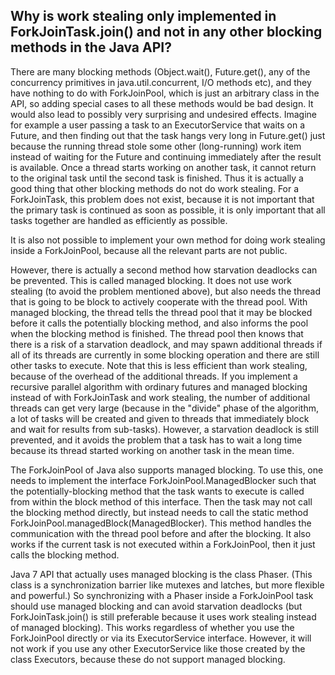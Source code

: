 ## Why is work stealing only implemented in ForkJoinTask.join() and not in any other blocking methods in the Java API? 

There are many blocking methods (Object.wait(), Future.get(), any of the concurrency primitives in java.util.concurrent, I/O methods etc), 
and they have nothing to do with ForkJoinPool, which is just an arbitrary class in the API, so adding special cases to all these methods would be bad design. 
It would also lead to possibly very surprising and undesired effects. Imagine for example a user passing a task to an ExecutorService that waits on a Future, and then finding out that 
the task hangs very long in Future.get() just because the running thread stole some other (long-running) work item instead of waiting for the Future and 
continuing immediately after the result is available. Once a thread starts working on another task, it cannot return to the original task until the second task is finished. 
Thus it is actually a good thing that other blocking methods do not do work stealing. For a ForkJoinTask, this problem does not exist, because it is not important that the primary task 
is continued as soon as possible, it is only important that all tasks together are handled as efficiently as possible.

It is also not possible to implement your own method for doing work stealing inside a ForkJoinPool, because all the relevant parts are not public.

However, there is actually a second method how starvation deadlocks can be prevented. This is called managed blocking. It does not use work stealing (to avoid the problem mentioned above), 
but also needs the thread that is going to be block to actively cooperate with the thread pool. With managed blocking, the thread tells the thread pool that it may be 
blocked before it calls the potentially blocking method, and also informs the pool when the blocking method is finished. The thread pool then knows that there is a risk of a 
starvation deadlock, and may spawn additional threads if all of its threads are currently in some blocking operation and there are still other tasks to execute. 
Note that this is less efficient than work stealing, because of the overhead of the additional threads. If you implement a recursive parallel algorithm with ordinary futures and 
managed blocking instead of with ForkJoinTask and work stealing, the number of additional threads can get very large (because in the "divide" phase of the algorithm, 
a lot of tasks will be created and given to threads that immediately block and wait for results from sub-tasks).
However, a starvation deadlock is still prevented, and it avoids the problem that a task has to wait a long time because its thread started working on another task in the mean time.

The ForkJoinPool of Java also supports managed blocking. To use this, one needs to implement the interface ForkJoinPool.ManagedBlocker such that the potentially-blocking method that 
the task wants to execute is called from within the block method of this interface. Then the task may not call the blocking method directly, but instead needs to call 
the static method ForkJoinPool.managedBlock(ManagedBlocker). This method handles the communication with the thread pool before and after the blocking. 
It also works if the current task is not executed within a ForkJoinPool, then it just calls the blocking method.

Java 7 API that actually uses managed blocking is the class Phaser. (This class is a synchronization barrier like mutexes and latches, but more flexible and powerful.) 
So synchronizing with a Phaser inside a ForkJoinPool task should use managed blocking and can avoid starvation deadlocks 
(but ForkJoinTask.join() is still preferable because it uses work stealing instead of managed blocking). This works regardless of whether you use the ForkJoinPool 
directly or via its ExecutorService interface. However, it will not work if you use any other ExecutorService like those created by the class Executors, because these do not support
managed blocking.

